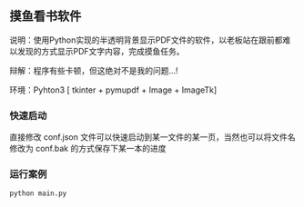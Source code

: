 ## 摸鱼看书软件

说明：使用Python实现的半透明背景显示PDF文件的软件，以老板站在跟前都难以发现的方式显示PDF文字内容，完成摸鱼任务。

辩解：程序有些卡顿，但这绝对不是我的问题...!

环境：Pyhton3 [ tkinter + pymupdf + Image + ImageTk] 

### 快速启动
直接修改 conf.json 文件可以快速启动到某一文件的某一页，当然也可以将文件名修改为 conf.bak 的方式保存下某一本的进度

### 运行案例
```
python main.py
```



